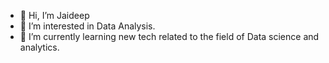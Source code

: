 - 👋 Hi, I’m Jaideep
- 👀 I’m interested in Data Analysis.
- 🌱 I’m currently learning new tech related to the field of Data science and analytics.

<!---
jaideep2809/jaideep2809 is a ✨ special ✨ repository because its `README.md` (this file) appears on your GitHub profile.
You can click the Preview link to take a look at your changes.
--->
